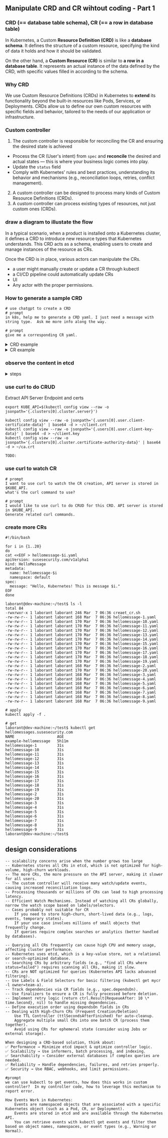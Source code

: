 ## Manipulate CRD and CR wihtout coding - Part 1

### CRD (== database table schema), CR (== a row in database table)

In Kubernetes, a Custom **Resource Definition (CRD)** is like a **database schema**. It defines the structure of a custom resource, specifying the kind of data it holds and how it should be validated.

On the other hand, a **Custom Resource (CR)** is similar to **a row in a database table**. It represents an actual instance of the data defined by the CRD, with specific values filled in according to the schema.

### Why CRD

We use Custom Resource Definitions (CRDs) in Kubernetes to **extend** its functionality beyond the built-in resources like Pods, Services, or Deployments. CRDs allow us to define our own custom resources with specific fields and behavior, tailored to the needs of our application or infrastructure.

### Custom controller

1. The custom controller is responsible for reconciling the CR and ensuring the desired state is achieved

- Process the CR (User's intent) from `spec` and **reconcile** the desired and actual states — this is where your business logic comes into play.
- Update the `status` field
- Comply with Kubernetes' rules and best practices, understanding its behavior and mechanisms (e.g., reconciliation loops, retries, conflict management).

2. A custom controller can be designed to process many kinds of Custom Resource Definitions (CRDs).
3. A custom controller can process existing types of resources, not just custom ones (CRDs).

### draw a diagram to illustate the flow

In a typical scenario, when a product is installed onto a Kubernetes cluster, it defines a CRD to introduce new resource types that Kubernetes understands. This CRD acts as a schema, enabling users to create and manage instances of the resource as CRs.

Once the CRD is in place, various actors can manipulate the CRs.

- a user might manually create or update a CR through kubectl
- a CI/CD pipeline could automatically update CRs
- UI
- Any actor with the proper permissions.

### How to generate a sample CRD

```
# use chatgpt to create a CRD
# prompt
in k8s, help me to generate a CRD yaml. I just need a message with string type.  Ask me more info along the way.

# prompt
give me a corresponding CR yaml.

```

<details><summary>CRD example</summary>

```
apiVersion: apiextensions.k8s.io/v1
kind: CustomResourceDefinition
metadata:
  name: hellomessages.susesecurity.com
spec:
  group: susesecurity.com
  names:
    kind: HelloMessage
    listKind: HelloMessageList
    plural: hellomessages
    singular: hellomessage
  scope: Namespaced
  versions:
    - name: v1alpha1
      served: true
      storage: true
      schema:
        openAPIV3Schema:
          type: object
          properties:
            apiVersion:
              type: string
            kind:
              type: string
            metadata:
              type: object
            spec:
              type: object
              properties:
                message:
                  type: string

```

</details>

<details><summary>CR example</summary>

```
apiVersion: susesecurity.com/v1alpha1
kind: HelloMessage
metadata:
  name: example-hellomessage
  namespace: default
spec:
  message: "Hello, Kubernetes!"

```

</details>

### observe the content in etcd

<details><summary>steps</summary>

```
# find etcd pod
kubectl get pod -n kube-system

# exec into it
kubectl exec -it etcd-cplane-01 -n kube-system -- sh

# set environment variables
export ETCDCTL_API=3
export ETCDCTL_CACERT=/etc/kubernetes/pki/etcd/ca.crt
export ETCDCTL_CERT=/etc/kubernetes/pki/etcd/server.crt
export ETCDCTL_KEY=/etc/kubernetes/pki/etcd/server.key
export ETCDCTL_ENDPOINTS=https://127.0.0.1:2379

# List all keys stored in etcd
etcdctl get "" --prefix --keys-only

👉 /registry/susesecurity.com/hellomessages/default/example-hellomessage

# Get content given a key
etcdctl get /registry/susesecurity.com/hellomessages/default/example-hellomessage

# notes
    /registry/pods/         - Stores pod information
    /registry/deployments/  - Stores deployments
    /registry/services/     - Stores services
    /registry/nodes/        - Stores node information
    /registry/secrets/      - Stores secrets (encrypted if encryption is enabled)

```

</details>

### use curl to do CRUD

Extract API Server Endpoint and certs

```
export KUBE_API=$(kubectl config view --raw -o jsonpath='{.clusters[0].cluster.server}')

kubectl config view --raw -o jsonpath='{.users[0].user.client-certificate-data}' | base64 -d > ~/client.crt
kubectl config view --raw -o jsonpath='{.users[0].user.client-key-data}' | base64 -d > ~/client.key
kubectl config view --raw -o jsonpath='{.clusters[0].cluster.certificate-authority-data}' | base64 -d > ~/ca.crt
```

```
TODO:
```

### use curl to watch CR

```
# prompt
I want to use curl to watch the CR creation, API server is stored in $KUBE_API.
what's the curl command to use?

# prompt
I would like to use curl to do CRUD for this CRD. API server is stored in $KUBE_API.
Generate related curl commands.

```

### create more CRs

```
#!/bin/bash

for i in {1..20}
do
cat <<EOF > hellomessage-$i.yaml
apiVersion: susesecurity.com/v1alpha1
kind: HelloMessage
metadata:
  name: hellomessage-$i
  namespace: default
spec:
  message: "Hello, Kubernetes! This is message $i."
EOF
done

```

```
laborant@dev-machine:~/test$ ls -l
total 84
-rwxrwxr-x 1 laborant laborant 246 Mar  7 06:36 creaet_cr.sh
-rw-rw-r-- 1 laborant laborant 168 Mar  7 06:36 hellomessage-1.yaml
-rw-rw-r-- 1 laborant laborant 170 Mar  7 06:36 hellomessage-10.yaml
-rw-rw-r-- 1 laborant laborant 170 Mar  7 06:36 hellomessage-11.yaml
-rw-rw-r-- 1 laborant laborant 170 Mar  7 06:36 hellomessage-12.yaml
-rw-rw-r-- 1 laborant laborant 170 Mar  7 06:36 hellomessage-13.yaml
-rw-rw-r-- 1 laborant laborant 170 Mar  7 06:36 hellomessage-14.yaml
-rw-rw-r-- 1 laborant laborant 170 Mar  7 06:36 hellomessage-15.yaml
-rw-rw-r-- 1 laborant laborant 170 Mar  7 06:36 hellomessage-16.yaml
-rw-rw-r-- 1 laborant laborant 170 Mar  7 06:36 hellomessage-17.yaml
-rw-rw-r-- 1 laborant laborant 170 Mar  7 06:36 hellomessage-18.yaml
-rw-rw-r-- 1 laborant laborant 170 Mar  7 06:36 hellomessage-19.yaml
-rw-rw-r-- 1 laborant laborant 168 Mar  7 06:36 hellomessage-2.yaml
-rw-rw-r-- 1 laborant laborant 170 Mar  7 06:36 hellomessage-20.yaml
-rw-rw-r-- 1 laborant laborant 168 Mar  7 06:36 hellomessage-3.yaml
-rw-rw-r-- 1 laborant laborant 168 Mar  7 06:36 hellomessage-4.yaml
-rw-rw-r-- 1 laborant laborant 168 Mar  7 06:36 hellomessage-5.yaml
-rw-rw-r-- 1 laborant laborant 168 Mar  7 06:36 hellomessage-6.yaml
-rw-rw-r-- 1 laborant laborant 168 Mar  7 06:36 hellomessage-7.yaml
-rw-rw-r-- 1 laborant laborant 168 Mar  7 06:36 hellomessage-8.yaml
-rw-rw-r-- 1 laborant laborant 168 Mar  7 06:36 hellomessage-9.yaml
```

```
# apply
kubectl apply -f .

# get
laborant@dev-machine:~/test$ kubectl get hellomessages.susesecurity.com
NAME                   AGE
example-hellomessage   5h11m
hellomessage-1         31s
hellomessage-10        31s
hellomessage-11        31s
hellomessage-12        31s
hellomessage-13        31s
hellomessage-14        31s
hellomessage-15        31s
hellomessage-16        31s
hellomessage-17        31s
hellomessage-18        31s
hellomessage-19        31s
hellomessage-2         31s
hellomessage-20        31s
hellomessage-3         31s
hellomessage-4         31s
hellomessage-5         31s
hellomessage-6         31s
hellomessage-7         31s
hellomessage-8         31s
hellomessage-9         31s
laborant@dev-machine:~/test$
```

## design considerations

```
-- scalability concerns arise when the number grows too large
-- Kubernetes stores all CRs in etcd, which is not optimized for high-volume, high-churn workloads.
-- The more CRs, the more pressure on the API server, making it slower for all users.
-- The custom controller will receive many watch/update events, causing increased reconciliation loops.
-- Processing thousands or millions of CRs can lead to high processing latency.
-- Efficient Watch Mechanisms. Instead of watching all CRs globally, narrow the watch scope based on labels/selectors.
-- Cases probably not suitable for CR
    If you need to store high-churn, short-lived data (e.g., logs, events, temporary states).
    If your use case involves millions of small objects that frequently change.
    If queries require complex searches or analytics (better handled by databases).

-- Querying all CRs frequently can cause high CPU and memory usage, affecting cluster performance.
-- Kubernetes uses etcd, which is a key-value store, not a relational or search-optimized database.
-- Searching CRs by arbitrary fields (e.g., "find all CRs where status=failed") requires scanning all CRs, making it slow.
-- CRs are NOT optimized for queries (Kubernetes API lacks advanced filtering).
-- Use Labels & Field Selectors for basic filtering (kubectl get mycr -l owner=team-a).
-- Track dependencies via CR fields (e.g., spec.dependsOn).
-- Use finalizers to ensure a CR is fully processed before deletion.
-- Implement retry logic (return ctrl.Result{RequeueAfter: 10 \* time.Second}, nil) to handle missing dependencies.
-- Define execution order using dependsOn fields in CRs
-- Dealing with High-Churn CRs (Frequent Creation/Deletion)
    Use TTL Controller (ttlSecondsAfterFinished) for auto-cleanup.
    Aggregate multiple small CRs into one batch CR (process them together).
    Avoid using CRs for ephemeral state (consider using Jobs or external storage).

When designing a CRD-based solution, think about:
✅ Performance → Minimize etcd impact & optimize controller logic.
✅ Scalability → Use informers, batch processing, and indexing.
✅ Searchability → Consider external databases if complex queries are needed.
✅ Reliability → Handle dependencies, failures, and retries properly.
✅ Security → Use RBAC, webhooks, and limit permissions.
```

```
#prompt
we can use kubectl to get events, how does this works in custom controller?  In my controller code, how to leverage this mechanism to report error.

How Events Work in Kubernetes:
    Events are namespaced objects that are associated with a specific Kubernetes object (such as a Pod, CR, or Deployment).
    Events are stored in etcd and are available through the Kubernetes API.
    You can retrieve events with kubectl get events and filter them based on object names, namespaces, or event types (e.g., Warning or Normal).
```
